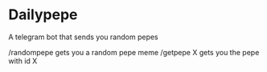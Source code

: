 # Dailypepe
A telegram bot that sends you random pepes

/randompepe gets you a random pepe meme
/getpepe X gets you the pepe with id X
